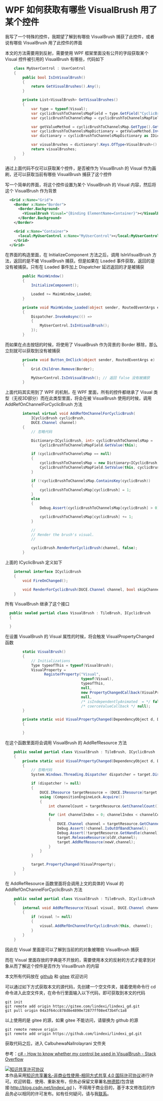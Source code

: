 # WPF 如何获取有哪些 VisualBrush 用了某个控件

我写了一个特殊的控件，我期望了解到有哪些 VisualBrush 捕获了此控件，或者说有哪些 VisualBrush 用了此控件的界面

<!--more-->

<!-- 发布 -->
<!-- 博客 -->

本文的方法需要用到反射，需要使用 WPF 框架里面没有公开的字段获取某个 Visual 控件被引用的 VisualBrush 有哪些，代码如下

```csharp
    class MyUserControl : UserControl
    {
        public bool IsInVisualBrush()
        {
            return GetVisualBrushes().Any();
        }

        private List<VisualBrush> GetVisualBrushes()
        {
            var type = typeof(Visual);
            var cyclicBrushToChannelsMapField = type.GetField("CyclicBrushToChannelsMapField", BindingFlags.Static | BindingFlags.NonPublic);
            var cyclicBrushToChannelsMap = cyclicBrushToChannelsMapField.GetValue(null);

            var getValueMethod = cyclicBrushToChannelsMap.GetType().GetMethod("GetValue");
            var cyclicBrushToChannelsMapDictionary = getValueMethod.Invoke(cyclicBrushToChannelsMap, new object[] { this });
            var dictionary = cyclicBrushToChannelsMapDictionary as IDictionary;

            var visualBrushes = dictionary?.Keys.OfType<VisualBrush>().ToList() ?? new List<VisualBrush>(0);
            return visualBrushes;
        }
    }
```

通过上面代码不仅可以获取某个控件，是否被作为 VisualBrush 的 Visual 作为画刷，还可以获取当前有哪些 VisualBrush 捕获了这个控件

写一个简单的界面，将这个控件设置为某个 VisualBrush 的 Visual 内容，然后将这个 VisualBrush 作为背景

```xml
  <Grid x:Name="Grid">
    <Border x:Name="Border">
      <Border.Background>
        <VisualBrush Visual="{Binding ElementName=Container}"></VisualBrush>
      </Border.Background>
    </Border>

    <Grid x:Name="Container">
      <local:MyUserControl x:Name="MyUserControl"></local:MyUserControl>
    </Grid>
  </Grid>
```

在界面的构造里面，在 InitializeComponent 方法之后，调用 IsInVisualBrush 方法，返回的是不被 VisualBrush 捕获。但是如果在 Loaded 事件获取，返回的是没有被捕获。只有在 Loaded 事件加上 Dispatcher 延迟返回的才是被捕获

```csharp
        public MainWindow()
        {
            InitializeComponent();

            Loaded += MainWindow_Loaded;
        }

        private void MainWindow_Loaded(object sender, RoutedEventArgs e)
        {
            Dispatcher.InvokeAsync(() =>
            {
                MyUserControl.IsInVisualBrush();
            });
        }
```

而如果在点击按钮的时候，将使用了 VisualBrush 作为背景的 Border 移除，那么立刻就可以获取到没有被捕获

```csharp
        private void Button_OnClick(object sender, RoutedEventArgs e)
        {
            Grid.Children.Remove(Border);

            MyUserControl.IsInVisualBrush(); // 返回 false 没有被捕获
        }
```

上面代码其实用到了 WPF 的机制，在 WPF 里面，所有的控件都继承了 Visual 类型（无视3D部分）而在此类型里面，将会在被 VisualBrush 使用的时候，调用 AddRefOnChannelForCyclicBrush 方法

```csharp
        internal virtual void AddRefOnChannelForCyclicBrush(
            ICyclicBrush cyclicBrush,
            DUCE.Channel channel)
        {
            // 忽略代码

            Dictionary<ICyclicBrush, int> cyclicBrushToChannelsMap =
                CyclicBrushToChannelsMapField.GetValue(this);

            if (cyclicBrushToChannelsMap == null)
            {
                cyclicBrushToChannelsMap = new Dictionary<ICyclicBrush, int>();
                CyclicBrushToChannelsMapField.SetValue(this, cyclicBrushToChannelsMap);
            }

            if (!cyclicBrushToChannelsMap.ContainsKey(cyclicBrush))
            {
                cyclicBrushToChannelsMap[cyclicBrush] = 1;
            }
            else
            {
                Debug.Assert(cyclicBrushToChannelsMap[cyclicBrush] > 0);

                cyclicBrushToChannelsMap[cyclicBrush] += 1;
            }

            //
            // Render the brush's visual.
            //

            cyclicBrush.RenderForCyclicBrush(channel, false);
        }
```

上面的 ICyclicBrush 定义如下

```csharp
    internal interface ICyclicBrush
    {
        void FireOnChanged();

        void RenderForCyclicBrush(DUCE.Channel channel, bool skipChannelCheck);
    }
```

所有 VisualBrush 继承了这个接口

```csharp
  public sealed partial class VisualBrush : TileBrush, ICyclicBrush
  {

  }
```

在设置 VisualBrush 的 Visual 属性的时候，将会触发 VisualPropertyChanged 函数

```csharp
        static VisualBrush()
        {
            // Initializations
            Type typeofThis = typeof(VisualBrush);
            VisualProperty =
                  RegisterProperty("Visual",
                                   typeof(Visual),
                                   typeofThis,
                                   null,
                                   new PropertyChangedCallback(VisualPropertyChanged),
                                   null,
                                   /* isIndependentlyAnimated  = */ false,
                                   /* coerceValueCallback */ null);
        }

        private static void VisualPropertyChanged(DependencyObject d, DependencyPropertyChangedEventArgs e)
        {

        }
```

在这个函数里面将会调用 VisualBrush 的 AddRefResource 方法

```csharp
    public sealed partial class VisualBrush : TileBrush, ICyclicBrush
    {
        private static void VisualPropertyChanged(DependencyObject d, DependencyPropertyChangedEventArgs e)
        {
        	// 忽略代码
            System.Windows.Threading.Dispatcher dispatcher = target.Dispatcher;

            if (dispatcher != null)
            {
                DUCE.IResource targetResource = (DUCE.IResource)target;
                using (CompositionEngineLock.Acquire())
                {
                    int channelCount = targetResource.GetChannelCount();

                    for (int channelIndex = 0; channelIndex < channelCount; channelIndex++)
                    {
                        DUCE.Channel channel = targetResource.GetChannel(channelIndex);
                        Debug.Assert(!channel.IsOutOfBandChannel);
                        Debug.Assert(!targetResource.GetHandle(channel).IsNull);
                        target.ReleaseResource(oldV,channel);
                        target.AddRefResource(newV,channel);
                    }
                }
            }

            target.PropertyChanged(VisualProperty);
        }
    }
```

在 AddRefResource 函数里面将会调用上文的具体的 Visual 的 AddRefOnChannelForCyclicBrush 方法

```csharp
    public sealed partial class VisualBrush : TileBrush, ICyclicBrush
    {
        internal void AddRefResource(Visual visual, DUCE.Channel channel)
        {
            if (visual != null)
            {
                visual.AddRefOnChannelForCyclicBrush(this, channel);
            }
        }
    }
```

因此在 Visual 里面是可以了解到当前的的对象被哪些 VisualBrush 捕获

而在 Visual 里面存放的字典是不开放的，需要使用本文的反射的方式才能拿到对象从而了解这个控件是否作为 VisualBrush 的内容

本文所有代码放在 [github](https://github.com/lindexi/lindexi_gd/tree/04a3f64cc878d8e4890e72877ff08e473b4fc1a8/CalbuhewaNallrolayrani) 和 [gitee](https://gitee.com/lindexi/lindexi_gd/tree/04a3f64cc878d8e4890e72877ff08e473b4fc1a8/CalbuhewaNallrolayrani) 欢迎访问

可以通过如下方式获取本文的源代码，先创建一个空文件夹，接着使用命令行 cd 命令进入此空文件夹，在命令行里面输入以下代码，即可获取到本文的代码

```
git init
git remote add origin https://gitee.com/lindexi/lindexi_gd.git
git pull origin 04a3f64cc878d8e4890e72877ff08e473b4fc1a8
```

以上使用的是 gitee 的源，如果 gitee 不能访问，请替换为 github 的源

```
git remote remove origin
git remote add origin https://github.com/lindexi/lindexi_gd.git
```

获取代码之后，进入 CalbuhewaNallrolayrani 文件夹


参考：[c# - How to know whether my control be used in VisualBrush - Stack Overflow](https://stackoverflow.com/q/68887185/6116637 )

<a rel="license" href="http://creativecommons.org/licenses/by-nc-sa/4.0/"><img alt="知识共享许可协议" style="border-width:0" src="https://licensebuttons.net/l/by-nc-sa/4.0/88x31.png" /></a><br />本作品采用<a rel="license" href="http://creativecommons.org/licenses/by-nc-sa/4.0/">知识共享署名-非商业性使用-相同方式共享 4.0 国际许可协议</a>进行许可。欢迎转载、使用、重新发布，但务必保留文章署名[林德熙](http://blog.csdn.net/lindexi_gd)(包含链接:http://blog.csdn.net/lindexi_gd )，不得用于商业目的，基于本文修改后的作品务必以相同的许可发布。如有任何疑问，请与我[联系](mailto:lindexi_gd@163.com)。  
